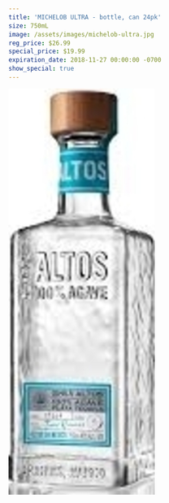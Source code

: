 ```yaml
---
title: 'MICHELOB ULTRA - bottle, can 24pk'
size: 750mL
image: /assets/images/michelob-ultra.jpg
reg_price: $26.99
special_price: $19.99
expiration_date: 2018-11-27 00:00:00 -0700
show_special: true
---
```


![](/assets/images/versions/olmeca-2-1---x----288-800x---.jpg)